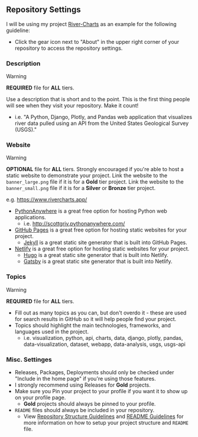 ## Repository Settings
I will be using my project [River-Charts](https://github.com/scottgriv/River-Charts) as an example for the following guideline:
- Click the gear icon next to "About" in the upper right corner of your repository to access the repository settings.

### Description
> [!WARNING]
> **REQUIRED** file for **ALL** tiers.

Use a description that is short and to the point. This is the first thing people will see when they visit your repository. Make it count!
- i.e. "A Python, Django, Plotly, and Pandas web application that visualizes river data pulled using an API from the United States Geological Survey (USGS)."

### Website
> [!WARNING]
> **OPTIONAL** file for **ALL** tiers.
> Strongly encouraged if you're able to host a static website to demonstrate your project.
> Link the website to the `banner_large.png` file if it is for a **Gold** tier project.
> Link the website to the `banner_small.png` file if it is for a **Silver** or **Bronze** tier project.

e.g. https://www.rivercharts.app/

- [PythonAnywhere](https://www.pythonanywhere.com/) is a great free option for hosting Python web applications.
    - i.e. http://scottgriv.pythonanywhere.com/
- [GitHub Pages](https://pages.github.com/) is a great free option for hosting static websites for your project.
    - [Jekyll](https://jekyllrb.com/) is a great static site generator that is built into GitHub Pages.
- [Netlify](https://www.netlify.com/) is a great free option for hosting static websites for your project.
    - [Hugo](https://gohugo.io/) is a great static site generator that is built into Netlify.
    - [Gatsby](https://www.gatsbyjs.com/) is a great static site generator that is built into Netlify.

### Topics
> [!WARNING]
> **REQUIRED** file for **ALL** tiers.

- Fill out as many topics as you can, but don't overdo it - these are used for search results in GitHub so it will help people find your project.
- Topics should highlight the main technologies, frameworks, and languages used in the project.
    - i.e. visualization, python, api, charts, data, django, plotly, pandas, data-visualization, dataset, webapp, data-analysis, usgs, usgs-api

### Misc. Settinges
- Releases, Packages, Deployments should only be checked under "Include in the home page" if you're using those features.
- I strongly recommend using Releases for **Gold** projects.
- Make sure you Pin your project to your profile if you want it to show up on your profile page. 
    - **Gold** projects should always be pinned to your profile.
- `README` files should always be included in your repository.
    - View [Repository Structure Guidelines](./repository_structure_guidelines.md) and [README Guidelines](./readme_guidelines.md) for more information on how to setup your project structure and `README` file.